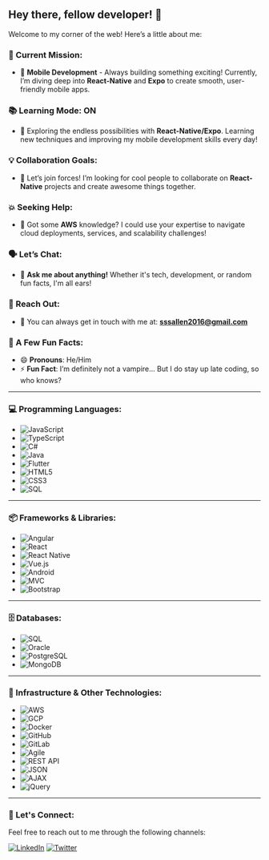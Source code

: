 ## Hey there, fellow developer! 👋

Welcome to my corner of the web! Here’s a little about me:

### 🚀 Current Mission:
- 🔭 **Mobile Development** - Always building something exciting! Currently, I’m diving deep into **React-Native** and **Expo** to create smooth, user-friendly mobile apps.
  
### 📚 Learning Mode: ON
- 🌱 Exploring the endless possibilities with **React-Native/Expo**. Learning new techniques and improving my mobile development skills every day!

### 💡 Collaboration Goals:
- 👯 Let’s join forces! I’m looking for cool people to collaborate on **React-Native** projects and create awesome things together.

### 💥 Seeking Help:
- 🤔 Got some **AWS** knowledge? I could use your expertise to navigate cloud deployments, services, and scalability challenges!

### 🗣️ Let’s Chat:
- 💬 **Ask me about anything!** Whether it's tech, development, or random fun facts, I'm all ears!

### 📩 Reach Out:
- 📧 You can always get in touch with me at: **sssallen2016@gmail.com**

### 🌟 A Few Fun Facts:
- 😄 **Pronouns**: He/Him
- ⚡ **Fun Fact**: I’m definitely not a vampire... But I do stay up late coding, so who knows?

---

### 💻 Programming Languages:
- ![JavaScript](https://img.shields.io/badge/-JavaScript-black?style=flat-square&logo=javascript)
- ![TypeScript](https://img.shields.io/badge/-TypeScript-black?style=flat-square&logo=typescript)
- ![C#](https://img.shields.io/badge/-C%23-black?style=flat-square&logo=csharp)
- ![Java](https://img.shields.io/badge/-Java-black?style=flat-square&logo=java)
- ![Flutter](https://img.shields.io/badge/-Flutter-black?style=flat-square&logo=flutter)
- ![HTML5](https://img.shields.io/badge/-HTML5-black?style=flat-square&logo=html5)
- ![CSS3](https://img.shields.io/badge/-CSS3-black?style=flat-square&logo=css3)
- ![SQL](https://img.shields.io/badge/-SQL-black?style=flat-square&logo=sql)

---

### 📦 Frameworks & Libraries:
- ![Angular](https://img.shields.io/badge/-Angular-black?style=flat-square&logo=angular)
- ![React](https://img.shields.io/badge/-React-black?style=flat-square&logo=react)
- ![React Native](https://img.shields.io/badge/-React_Native-black?style=flat-square&logo=react)
- ![Vue.js](https://img.shields.io/badge/-Vue.js-black?style=flat-square&logo=vue.js)
- ![Android](https://img.shields.io/badge/-Android-black?style=flat-square&logo=android)
- ![MVC](https://img.shields.io/badge/-MVC-black?style=flat-square&logo=microsoft)
- ![Bootstrap](https://img.shields.io/badge/-Bootstrap-black?style=flat-square&logo=bootstrap)
  
---

### 🗄️ Databases:
- ![SQL](https://img.shields.io/badge/-SQL-black?style=flat-square&logo=sql)
- ![Oracle](https://img.shields.io/badge/-Oracle-black?style=flat-square&logo=oracle)
- ![PostgreSQL](https://img.shields.io/badge/-PostgreSQL-black?style=flat-square&logo=postgresql)
- ![MongoDB](https://img.shields.io/badge/-MongoDB-black?style=flat-square&logo=mongodb)

---

### 🔧 Infrastructure & Other Technologies:
- ![AWS](https://img.shields.io/badge/-AWS-black?style=flat-square&logo=amazonaws)
- ![GCP](https://img.shields.io/badge/-GCP-black?style=flat-square&logo=googlecloud)
- ![Docker](https://img.shields.io/badge/-Docker-black?style=flat-square&logo=docker)
- ![GitHub](https://img.shields.io/badge/-GitHub-black?style=flat-square&logo=github)
- ![GitLab](https://img.shields.io/badge/-GitLab-black?style=flat-square&logo=gitlab)
- ![Agile](https://img.shields.io/badge/-Agile-black?style=flat-square&logo=agile)
- ![REST API](https://img.shields.io/badge/-REST_API-black?style=flat-square&logo=api)
- ![JSON](https://img.shields.io/badge/-JSON-black?style=flat-square&logo=json)
- ![AJAX](https://img.shields.io/badge/-AJAX-black?style=flat-square&logo=ajax)
- ![jQuery](https://img.shields.io/badge/-jQuery-black?style=flat-square&logo=jquery)

---

### 🤝 Let's Connect:
Feel free to reach out to me through the following channels:

[![LinkedIn](https://img.shields.io/badge/-LinkedIn-black?style=flat-square&logo=linkedin)](https://www.linkedin.com)
[![Twitter](https://img.shields.io/badge/-Twitter-black?style=flat-square&logo=twitter)](https://twitter.com)
